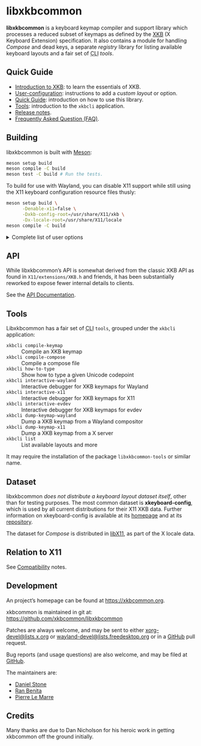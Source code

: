 # libxkbcommon

<!--
NOTE: This file is carefully formatted to support both Github and Doxygen.
They handle line breaks differently!
-->

**libxkbcommon** is a keyboard keymap compiler and support library which
processes a reduced subset of keymaps as defined by the [XKB] \(X Keyboard
Extension) specification. It also contains a module for handling *Compose*
and dead keys, a separate *registry* library for listing available keyboard
layouts and a fair set of <!--!
@rawHtml --><abbr title="Command-Line Interface">CLI</abbr><!--!
@endRawHtml --> *tools*.

[XKB]: doc/introduction-to-xkb.md

## Quick Guide

- [Introduction to XKB][XKB]: to learn the essentials of XKB.
- [User-configuration](doc/user-configuration.md): instructions to add
  a *custom layout* or option.
- [Quick Guide](doc/quick-guide.md): introduction on how to use this library.
- [Tools](./README.md#tools): introduction to the `xkbcli` application.
- [Release notes](doc/release-notes.md).
- [Frequently Asked Question (FAQ)](doc/faq.md).

## Building

libxkbcommon is built with [Meson](http://mesonbuild.com):

```bash
meson setup build
meson compile -C build
meson test -C build # Run the tests.
```

To build for use with Wayland, you can disable X11 support while still
using the X11 keyboard configuration resource files thusly:

```bash
meson setup build \
      -Denable-x11=false \
      -Dxkb-config-root=/usr/share/X11/xkb \
      -Dx-locale-root=/usr/share/X11/locale
meson compile -C build
```

<details>
<summary>Complete list of user options</summary>
@include meson_options.txt
</details>

## API

While libxkbcommon’s API is somewhat derived from the classic XKB API as found
in `X11/extensions/XKB.h` and friends, it has been substantially reworked to
expose fewer internal details to clients.

See the [API Documentation](https://xkbcommon.org/doc/current/topics.html).

## Tools

<!--! @rawHtml -->
Libxkbcommon has a fair set of <abbr title="Command-Line Interface">CLI</abbr>
<code>tools</code>, grouped under the <code>xkbcli</code> application:
<!--! @endRawHtml -->

<dl>
<dt><code>xkbcli compile-keymap</code></dt>
<dd>Compile an XKB keymap</dd>
<dt><code>xkbcli compile-compose</code></dt>
<dd>Compile a compose file</dd>
<dt><code>xkbcli how-to-type</code></dt>
<dd>Show how to type a given Unicode codepoint</dd>
<dt><code>xkbcli interactive-wayland</code></dt>
<dd>Interactive debugger for XKB keymaps for Wayland</dd>
<dt><code>xkbcli interactive-x11</code></dt>
<dd>Interactive debugger for XKB keymaps for X11</dd>
<dt><code>xkbcli interactive-evdev</code></dt>
<dd>Interactive debugger for XKB keymaps for evdev</dd>
<dt><code>xkbcli dump-keymap-wayland</code></dt>
<dd>Dump a XKB keymap from a Wayland compositor</dd>
<dt><code>xkbcli dump-keymap-x11</code></dt>
<dd>Dump a XKB keymap from a X server</dd>
<dt><code>xkbcli list</code></dt>
<dd>List available layouts and more</dd>
</dl>

It may require the installation of the package `libxkbcommon-tools` or similar
name.

## Dataset

libxkbcommon *does not distribute a keyboard layout dataset itself*, other than
for testing purposes.  The most common dataset is **xkeyboard-config**, which is
used by all current distributions for their X11 XKB data.  Further information
on xkeyboard-config is available at its [homepage][xkeyboard-config-home] and at
its [repository][xkeyboard-config-repo].

The dataset for *Compose* is distributed in [libX11], as part of the X locale
data.

[xkeyboard-config-home]: https://www.freedesktop.org/wiki/Software/XKeyboardConfig
[xkeyboard-config-repo]: https://gitlab.freedesktop.org/xkeyboard-config/xkeyboard-config
[libX11]: https://gitlab.freedesktop.org/xorg/lib/libx11

## Relation to X11

See [Compatibility](doc/compatibility.md) notes.

## Development

An project’s homepage can be found at https://xkbcommon.org.

xkbcommon is maintained in git at: https://github.com/xkbcommon/libxkbcommon

Patches are always welcome, and may be sent to either
<xorg-devel@lists.x.org> or <wayland-devel@lists.freedesktop.org>
or in a [GitHub](https://github.com/xkbcommon/libxkbcommon) pull request.

Bug reports (and usage questions) are also welcome, and may be filed at
[GitHub](https://github.com/xkbcommon/libxkbcommon/issues).

The maintainers are:
- [Daniel Stone](mailto:daniel@fooishbar.org)
- [Ran Benita](mailto:ran@unusedvar.com)
- [Pierre Le Marre](mailto:dev@wismill.eu)

## Credits

Many thanks are due to Dan Nicholson for his heroic work in getting xkbcommon
off the ground initially.
